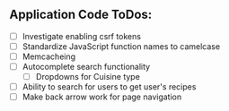 ## Application Code ToDos:
- [ ] Investigate enabling csrf tokens
- [ ] Standardize JavaScript function names to camelcase
- [ ] Memcacheing
- [ ] Autocomplete search functionality
  - [ ] Dropdowns for Cuisine type
- [ ] Ability to search for users to get user's recipes
- [ ] Make back arrow work for page navigation
